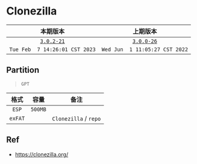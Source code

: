 # Clonezilla

|本期版本|上期版本 
|:---:|:---:
[`3.0.2-21`](https://osdn.net/projects/clonezilla/downloads/77961/clonezilla-live-3.0.2-21-amd64.zip/) | [`3.0.0-26`](https://osdn.net/projects/clonezilla/downloads/77349/clonezilla-live-3.0.0-26-amd64.zip/) |
`Tue Feb  7 14:26:01 CST 2023` | `Wed Jun  1 11:05:27 CST 2022` | 

## Partition

> `GPT`

格式|容量|备注
:---:|:---:|:---:
`ESP` | `500MB` |
`exFAT`| | `Clonezilla` / `repo`


## Ref

* <https://clonezilla.org/>
